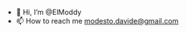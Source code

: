 - 👋 Hi, I’m @ElModdy
- 📫 How to reach me modesto.davide@gmail.com

<!---
ElModdy/ElModdy is a ✨ special ✨ repository because its `README.md` (this file) appears on your GitHub profile.
You can click the Preview link to take a look at your changes.
--->
